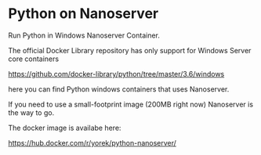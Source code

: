 # Python on Nanoserver

Run Python in Windows Nanoserver Container. 

The official Docker Library repository has only support for Windows Server core containers

https://github.com/docker-library/python/tree/master/3.6/windows

here you can find Python windows containers that uses Nanoserver. 

If you need to use a small-footprint image (200MB right now) Nanoserver is the way to go.

The docker image is availabe here:

https://hub.docker.com/r/yorek/python-nanoserver/
